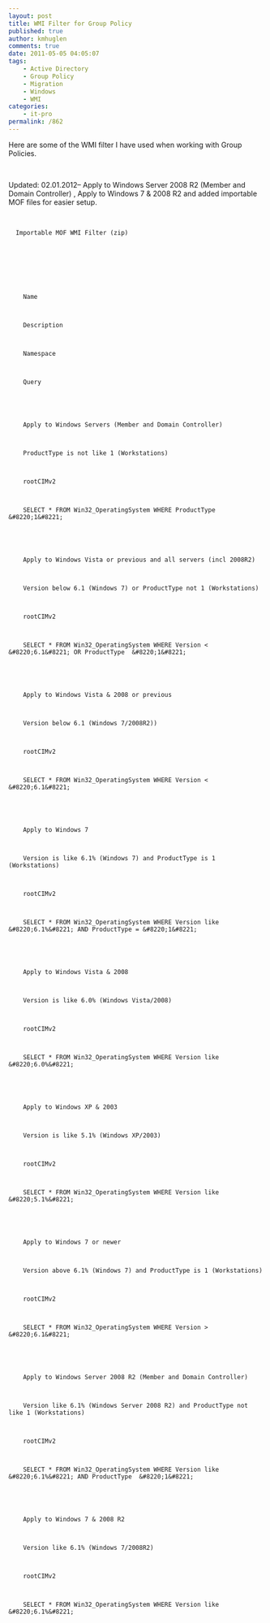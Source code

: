 ```yaml
---
layout: post
title: WMI Filter for Group Policy
published: true
author: kmhuglen
comments: true
date: 2011-05-05 04:05:07
tags:
    - Active Directory
    - Group Policy
    - Migration
    - Windows
    - WMI
categories:
    - it-pro
permalink: /862
---
```


  Here are some of the WMI filter I have used when working with Group Policies.


&nbsp;


  Updated: 02.01.2012&#8211; Apply to Windows Server 2008 R2 (Member and Domain Controller) , Apply to Windows 7 & 2008 R2 and added importable MOF files for easier setup.


&nbsp;


  
    
      Importable MOF WMI Filter (zip)
    
  



  
    
      
        Name
      
      
      
        Description
      
      
      
        Namespace
      
      
      
        Query
      
    
    
    
      
        Apply to Windows Servers (Member and Domain Controller)
      
      
      
        ProductType is not like 1 (Workstations)
      
      
      
        rootCIMv2
      
      
      
        SELECT * FROM Win32_OperatingSystem WHERE ProductType  &#8220;1&#8221;
      
    
    
    
      
        Apply to Windows Vista or previous and all servers (incl 2008R2)
      
      
      
        Version below 6.1 (Windows 7) or ProductType not 1 (Workstations)
      
      
      
        rootCIMv2
      
      
      
        SELECT * FROM Win32_OperatingSystem WHERE Version < &#8220;6.1&#8221; OR ProductType  &#8220;1&#8221;
      
    
    
    
      
        Apply to Windows Vista & 2008 or previous
      
      
      
        Version below 6.1 (Windows 7/2008R2))
      
      
      
        rootCIMv2
      
      
      
        SELECT * FROM Win32_OperatingSystem WHERE Version < &#8220;6.1&#8221;
      
    
    
    
      
        Apply to Windows 7
      
      
      
        Version is like 6.1% (Windows 7) and ProductType is 1 (Workstations)
      
      
      
        rootCIMv2
      
      
      
        SELECT * FROM Win32_OperatingSystem WHERE Version like &#8220;6.1%&#8221; AND ProductType = &#8220;1&#8221;
      
    
    
    
      
        Apply to Windows Vista & 2008
      
      
      
        Version is like 6.0% (Windows Vista/2008)
      
      
      
        rootCIMv2
      
      
      
        SELECT * FROM Win32_OperatingSystem WHERE Version like &#8220;6.0%&#8221;
      
    
    
    
      
        Apply to Windows XP & 2003
      
      
      
        Version is like 5.1% (Windows XP/2003)
      
      
      
        rootCIMv2
      
      
      
        SELECT * FROM Win32_OperatingSystem WHERE Version like &#8220;5.1%&#8221;
      
    
    
    
      
        Apply to Windows 7 or newer
      
      
      
        Version above 6.1% (Windows 7) and ProductType is 1 (Workstations)
      
      
      
        rootCIMv2
      
      
      
        SELECT * FROM Win32_OperatingSystem WHERE Version > &#8220;6.1&#8221;
      
    
    
    
      
        Apply to Windows Server 2008 R2 (Member and Domain Controller)
      
      
      
        Version like 6.1% (Windows Server 2008 R2) and ProductType not like 1 (Workstations)
      
      
      
        rootCIMv2
      
      
      
        SELECT * FROM Win32_OperatingSystem WHERE Version like &#8220;6.1%&#8221; AND ProductType  &#8220;1&#8221;
      
    
    
    
      
        Apply to Windows 7 & 2008 R2
      
      
      
        Version like 6.1% (Windows 7/2008R2)
      
      
      
        rootCIMv2
      
      
      
        SELECT * FROM Win32_OperatingSystem WHERE Version like &#8220;6.1%&#8221;
      
    
  

